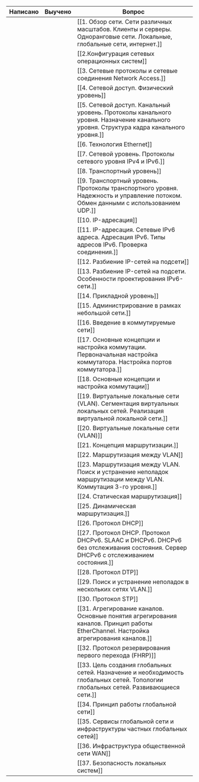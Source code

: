 
| Написано | Выучено | Вопрос                                                                                                                                  |
| -------- | ------- | --------------------------------------------------------------------------------------------------------------------------------------- |
|          |         | [[1. Обзор сети. Сети различных масштабов. Клиенты и серверы. Одноранговые сети. Локальные, глобальные сети, интернет.]]                |
|          |         | [[2.Конфигурация сетевых операционных систем]]                                                                                          |
|          |         | [[3. Сетевые протоколы и сетевые соединения Network Access.]]                                                                           |
|          |         | [[4. Сетевой доступ. Физический уровень]]                                                                                               |
|          |         | [[5. Сетевой доступ. Канальный уровень. Протоколы канального уровня. Назначение канального уровня. Структура кадра канального уровня.]] |
|          |         | [[6. Технология Ethernet]]                                                                                                              |
|          |         | [[7. Сетевой уровень. Протоколы сетевого уровня IPv4 и IPv6.]]                                                                          |
|          |         | [[8. Транспортный уровень]]                                                                                                             |
|          |         | [[9. Транспортный уровень. Протоколы транспортного уровня. Надежность и управление потоком. Обмен данными с использованием UDP.]]       |
|          |         | [[10. IP-адресация]]                                                                                                                    |
|          |         | [[11. IP-адресация. Сетевые IPv6 адреса. Адресация IPv6. Типы адресов IPv6. Проверка соединения.]]                                      |
|          |         | [[12. Разбиение IP-сетей на подсети]]                                                                                                   |
|          |         | [[13. Разбиение IP-сетей на подсети. Особенности проектирования IPv6-сети.]]                                                            |
|          |         | [[14. Прикладной уровень]]                                                                                                              |
|          |         | [[15. Администрирование в рамках небольшой сети.]]                                                                                      |
|          |         | [[16. Введение в коммутируемые сети]]                                                                                                   |
|          |         | [[17. Основные концепции и настройка коммутации. Первоначальная настройка коммутатора. Настройка портов коммутатора.]]                  |
|          |         | [[18. Основные концепции и настройка коммутации]]                                                                                       |
|          |         | [[19. Виртуальные локальные сети (VLAN). Сегментация виртуальных локальных сетей. Реализация виртуальной локальной сети.]]              |
|          |         | [[20. Виртуальные локальные сети (VLAN)]]                                                                                               |
|          |         | [[21. Концепция маршрутизации.]]                                                                                                        |
|          |         | [[22. Маршрутизация между VLAN]]                                                                                                        |
|          |         | [[23. Маршрутизация между VLAN. Поиск и устранение неполадок маршрутизации между VLAN. Коммутация 3-го уровня.]]                        |
|          |         | [[24. Статическая маршрутизация]]                                                                                                       |
|          |         | [[25. Динамическая маршрутизация.]]                                                                                                     |
|          |         | [[26. Протокол DHCP]]                                                                                                                   |
|          |         | [[27. Протокол DHCP. Протокол DHCPv6. SLAAC и DHCPv6. DHCPv6 без отслеживания состояния. Сервер DHCPv6 с отслеживанием состояния.]]     |
|          |         | [[28. Протокол DTP]]                                                                                                                    |
|          |         | [[29. Поиск и устранение неполадок в нескольких сетях VLAN.]]                                                                           |
|          |         | [[30. Протокол STP]]                                                                                                                    |
|          |         | [[31. Агрегирование каналов. Основные понятия агрегирования каналов. Принцип работы EtherChannel. Настройка агрегирования каналов.]]      |
|          |         | [[32. Протокол резервирования первого перехода (FHRP)]]                                                                                 |
|          |         | [[33. Цель создания глобальных сетей. Назначение и необходимость глобальных сетей. Топологии глобальных сетей. Развивающиеся сети.]]    |
|          |         | [[34. Принцип работы глобальной сети]]                                                                                                  |
|          |         | [[35. Сервисы глобальной сети и инфраструктуры частных глобальных сетей]]                                                               |
|          |         | [[36. Инфраструктура общественной сети WAN]]                                                                                            |
|          |         | [[37. Безопасность локальных систем]]                                                                                                   |

